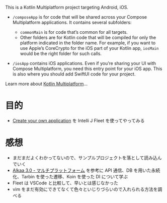 This is a Kotlin Multiplatform project targeting Android, iOS.

* `/composeApp` is for code that will be shared across your Compose Multiplatform applications.
  It contains several subfolders:
  - `commonMain` is for code that’s common for all targets.
  - Other folders are for Kotlin code that will be compiled for only the platform indicated in the folder name.
    For example, if you want to use Apple’s CoreCrypto for the iOS part of your Kotlin app,
    `iosMain` would be the right folder for such calls.

* `/iosApp` contains iOS applications. Even if you’re sharing your UI with Compose Multiplatform, 
  you need this entry point for your iOS app. This is also where you should add SwiftUI code for your project.


Learn more about [Kotlin Multiplatform](https://www.jetbrains.com/help/kotlin-multiplatform-dev/get-started.html)…

# 目的
- [Create your own application﻿](https://www.jetbrains.com/help/kotlin-multiplatform-dev/compose-multiplatform-new-project.html?_gl=1%2A54mcrn%2A_gcl_au%2AMTUwOTU3NzIwNi4xNzI4NTIwNjc2%2A_ga%2AMTc4NjIzNjkwMi4xNjkzOTA1NDE5%2A_ga_9J976DJZ68%2AMTczMTkyMzA2OS42NS4xLjE3MzE5MjMxODAuMzguMC4w)
を Intelli J Fleet を使ってやってみる
  
# 感想
- まだまだよくわかってないので、サンプルプロジェクトを落として読み込んでいく
- [Alkaa 3.0 - マルチプラットフォーム](https://github.com/igorescodro/alkaa) を参考に API 通信、DB を用いた永続化、Tarbin を使った遷移、Koin を使った DI について学ぶ
- Fleet は VSCode と比較して、早いとは感じなかった
- vim をまだ有効にできてなくて色々といじりづらいので入れられる方法を調べる
